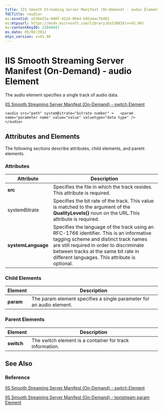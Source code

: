 ```yaml
---
title: IIS Smooth Streaming Server Manifest (On-Demand) - audio Element
TOCTitle: <audio>
ms:assetid: e23be25a-940f-4124-8bb4-b92aeac7b401
ms:mtpsurl: https://msdn.microsoft.com/library/Ee230819(v=VS.90)
ms:contentKeyID: 22049447
ms.date: 05/02/2012
mtps_version: v=VS.90
---
```


# IIS Smooth Streaming Server Manifest (On-Demand) - audio Element

The audio element specifies a single track of audio data.

[IIS Smooth Streaming Server Manifest (On-Demand) - switch Element](iis-smooth-streaming-server-manifest-on-demand-switch-element.md)  

    <audio src="path" systemBitrate="bitrate number" >   <param name="parameter name" value="value" valuetype="data type" />
    </audio>

## Attributes and Elements

The following sections describe attributes, child elements, and parent elements.

### Attributes

|Attribute|Description|
|--- |--- |
|**src**|Specifies the file in which the track resides. This attribute is required.|
|systemBitrate|Specifies the bit rate of the track. This value is matched to the argument of the **QualityLevels()** noun on the URL.This attribute is required.|
|**systemLanguage**|Specifies the language of the track using an RFC-1766 identifier. This is an informative tagging scheme and distinct track names are still required in order to discriminate between tracks at the same bit rate in different languages. This attribute is optional.|

### Child Elements

|Element|Description|
|--- |--- |
|**param**|The param element specifies a single parameter for an audio element.|

### Parent Elements

|Element|Description|
|--- |--- |
|**switch**|The switch element is a container for track information.|

## See Also

### Reference

[IIS Smooth Streaming Server Manifest (On-Demand) - switch Element](iis-smooth-streaming-server-manifest-on-demand-switch-element.md)

[IIS Smooth Streaming Server Manifest (On-Demand) - textstream param Element](iis-smooth-streaming-server-manifest-on-demand-textstream-param-element.md)
